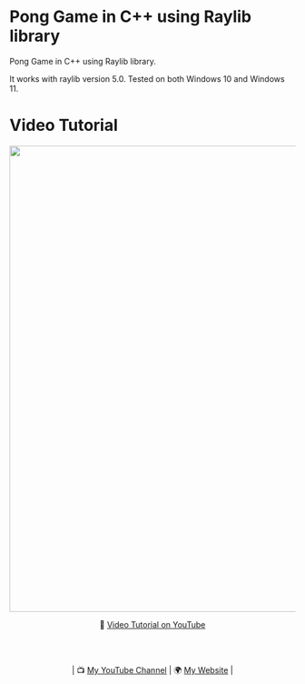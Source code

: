 # Pong Game in C++ using Raylib library

Pong Game in C++ using Raylib library.

It works with raylib version 5.0.
Tested on both Windows 10 and Windows 11.

# Video Tutorial

<p align="center">
  <img src="preview.jpg" alt="" width="820">
</p>

<p align="center">
🎥 <a href="https://youtu.be/VLJlTaFvHo4">Video Tutorial on YouTube</a>
</p>

<br>
<br>
<p align="center">
| 📺 <a href="https://www.youtube.com/channel/UC3ivOTE5EgpmF2DHLBmWIWg">My YouTube Channel</a>
| 🌍 <a href="https://www.programmingwithnick.com">My Website</a> | <br>
</p>
